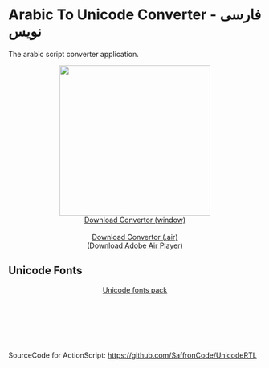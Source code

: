 # Arabic To Unicode Converter - فارسی نویس 

The arabic script converter application.


  <p align="center">
    <img width="300px" src="https://github.com/SaffronCode/ArabicConverter/blob/master/AppIconsForPublish/512.png?raw=true" alt=""/>
    <br/><a href="https://github.com/SaffronCode/ArabicConverter/raw/master/ArabicConverter.exe">Download Convertor (window)</a>
     <br/><br/><a href="https://github.com/SaffronCode/ArabicConverter/raw/master/ArabicConverter.air">Download Convertor (.air)</a>
     <br/><a href="https://get.adobe.com/air/">(Download Adobe Air Player)</a>
  </p>

## Unicode Fonts


<a href="https://github.com/SaffronCode/ArabicConverter/tree/master/UnicodeFonts">
  <p align="center">Unicode fonts pack
  </p>
</a>


<br/>
<br/>
<br/>
<br/>
<br/>

SourceCode for ActionScript:
https://github.com/SaffronCode/UnicodeRTL
